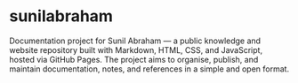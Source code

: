 # sunilabraham
Documentation project for Sunil Abraham — a public knowledge and website repository built with Markdown, HTML, CSS, and JavaScript, hosted via GitHub Pages.  The project aims to organise, publish, and maintain documentation, notes, and references in a simple and open format.
